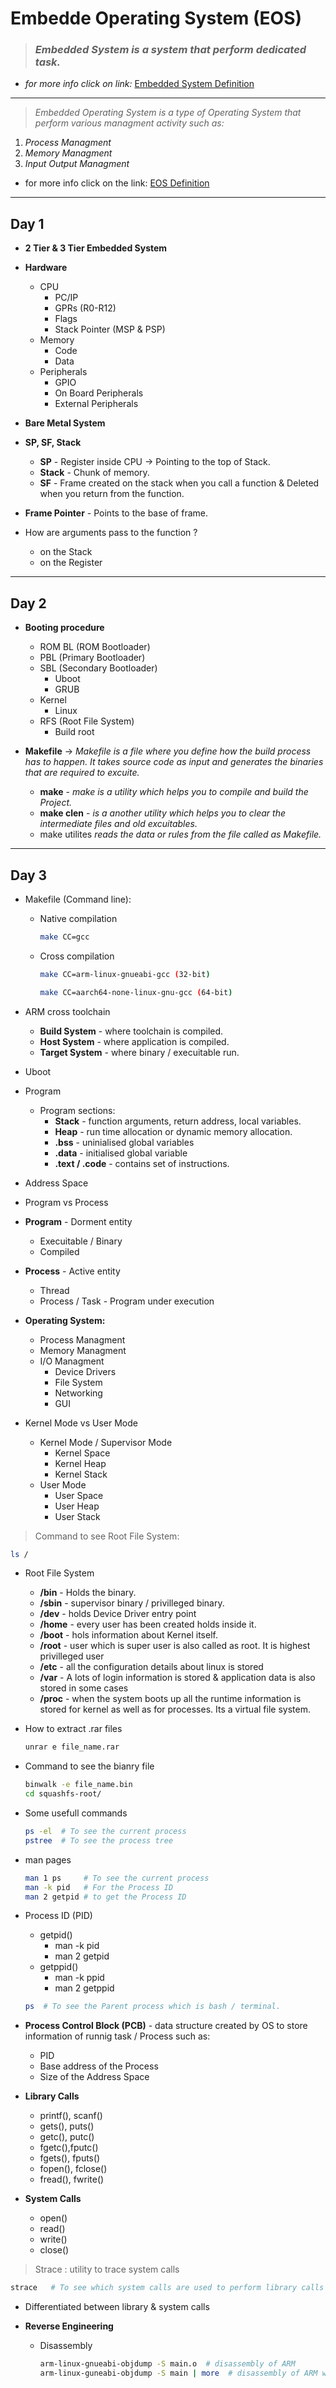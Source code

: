 # Embedde Operating System (EOS)

> ### *Embedded System is a system that perform dedicated task.*

* *for more info click on link:*
[Embedded System Definition](https://www.heavy.ai/technical-glossary/embedded-systems "HEAVI.AI")

---

> _Embedded Operating System is a type of Operating System that perform various managment activity such as:_
1. _Process Managment_
1. _Memory Managment_
1. _Input Output Managment_

* for more info click on the link: 
[EOS Definition](https://www.javatpoint.com/embedded-operating-system "JavaPoint.com")

___

## Day 1 

* **2 Tier & 3 Tier Embedded System**
* **Hardware**
    * CPU 
        * PC/IP
        * GPRs (R0-R12)
        * Flags
        * Stack Pointer (MSP & PSP)
    * Memory
        * Code 
        * Data
    * Peripherals
        * GPIO
        * On Board Peripherals
        * External Peripherals

* **Bare Metal System**
* **SP, SF, Stack**
    * **SP** - Register inside CPU -> Pointing to the top of Stack.
    * **Stack** - Chunk of memory.
    * **SF** - Frame created on the stack when you call a function & Deleted when you return from the function.
* **Frame Pointer** - Points to the base of frame.
* How are arguments pass to the function ?
    * on the Stack
    * on the Register

---

## Day 2

* **Booting procedure**
    * ROM BL (ROM Bootloader)
    * PBL (Primary Bootloader)
    * SBL (Secondary Bootloader)
        * Uboot
        * GRUB
    * Kernel
        * Linux
    * RFS (Root File System)
        * Build root

* **Makefile** -> _Makefile is a file where you define how the build process has to happen. It takes source code as input and generates the binaries that are required to excuite._

    * **make** - _make is a utility which helps you to compile and build the Project._
    * **make clen** - _is a another utility which helps you to clear the intermediate files and old excuitables._
    * make utilites _reads the data or rules from the file called as Makefile._

---

## Day 3

* Makefile (Command line):
    * Native compilation 
        
        ```bash
        make CC=gcc
        ```
    * Cross compilation 
        
        ```bash
        make CC=arm-linux-gnueabi-gcc (32-bit)
        ```
       
        ```bash
        make CC=aarch64-none-linux-gnu-gcc (64-bit)
        ```
* ARM cross toolchain
    * **Build System** - where toolchain is compiled.
    * **Host System** - where application is compiled.
    * **Target System** - where binary / execuitable run.

* Uboot
* Program
    * Program sections:
        * **Stack** - function arguments, return address, local variables.
        * **Heap** - run time allocation or dynamic memory allocation. 
        * **.bss** - uninialised global variables
        * **.data** - initialised global variable
        * **.text / .code** - contains set of instructions.

* Address Space
* Program vs Process
* **Program** - Dorment entity
    * Execuitable / Binary
    * Compiled
* **Process** - Active entity
    * Thread
    * Process / Task - Program under execution

* **Operating System:**

    * Process Managment
    * Memory Managment
    * I/O Managment
        * Device Drivers
        * File System
        * Networking
        * GUI

* Kernel Mode vs User Mode
    * Kernel Mode / Supervisor Mode
        * Kernel Space
        * Kernel Heap
        * Kernel Stack
    * User Mode
        * User Space
        * User Heap
        * User Stack

> Command to see Root File System:

```bash
ls /

```

* Root File System
    * **/bin** - Holds the binary.
    * **/sbin** - supervisor binary / privilleged binary.
    * **/dev** - holds Device Driver entry point
    * **/home** - every user has been created holds inside it.
    * **/boot** - hols information about Kernel itself.
    * **/root** - user which is super user is also called as root. It is highest privilleged user 
    * **/etc** - all the configuration details about linux is stored
    * **/var** - A lots of login information is stored & application data is also stored in some cases
    * **/proc** - when the system boots up all the runtime information is stored for kernel as well as for processes. Its a virtual file system.

* How to extract .rar files
    ```bash
    unrar e file_name.rar 
    ```
* Command to see the bianry file
    ```bash
    binwalk -e file_name.bin 
    cd squashfs-root/
    ```

* Some usefull commands
    ```bash
    ps -el  # To see the current process
    pstree  # To see the process tree

    ```

* man pages
    ```bash 
    man 1 ps     # To see the current process
    man -k pid   # For the Process ID
    man 2 getpid # to get the Process ID
    ```

* Process ID (PID)
    * getpid()
        * man -k pid
        * man 2 getpid
    * getppid()
        * man -k ppid
        * man 2 getppid
    
    ```bash
    ps  # To see the Parent process which is bash / terminal.
    ```

* **Process Control Block (PCB)** - data structure created by OS to store information of runnig task / Process such as: 
    * PID
    * Base address of the Process
    * Size of the Address Space

* **Library Calls** 
    * printf(), scanf()
    * gets(), puts()
    * getc(), putc()
    * fgetc(),fputc()
    * fgets(), fputs()
    * fopen(), fclose()
    * fread(), fwrite()

* **System Calls**
    * open()
    * read()
    * write()
    * close()

> Strace : utility to trace system calls

```bash
strace   # To see which system calls are used to perform library calls
```

* Differentiated between library & system calls

* **Reverse Engineering** 
    * Disassembly
        
        ```bash
        arm-linux-gnueabi-objdump -S main.o  # disassembly of ARM 
        arm-linux-guneabi-objdump -S main | more  # disassembly of ARM with extra options
        ```

